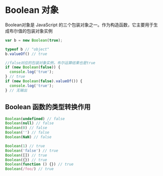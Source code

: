 # Boolean 对象

Boolean对象是 JavaScript 的三个包装对象之一。作为构造函数，它主要用于生成布尔值的包装对象实例

```javascript
var b = new Boolean(true);

typeof b // "object"
b.valueOf() // true

//false对应的包装对象实例，布尔运算结果也是true
if (new Boolean(false)) {
  console.log('true');
} // true
if (new Boolean(false).valueOf()) {
  console.log('true');
} // 无输出
```

## Boolean 函数的类型转换作用
```javascript
Boolean(undefined) // false
Boolean(null) // false
Boolean(0) // false
Boolean('') // false
Boolean(NaN) // false

Boolean(1) // true
Boolean('false') // true
Boolean([]) // true
Boolean({}) // true
Boolean(function () {}) // true
Boolean(/foo/) // true
```